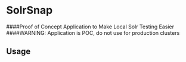 # SolrSnap

####Proof of Concept Application to Make Local Solr Testing Easier
####WARNING: Application is POC, do not use for production clusters

## Usage


